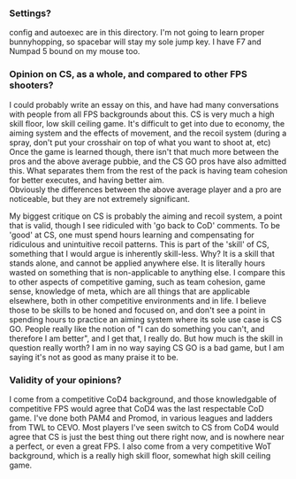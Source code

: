 ### Settings?

config and autoexec are in this directory.  I'm not going to learn proper bunnyhopping, so spacebar will stay my sole jump key.  I have F7 and Numpad 5 bound on my mouse too.

### Opinion on CS, as a whole, and compared to other FPS shooters?

I could probably write an essay on this, and have had many conversations with people from all FPS backgrounds about this.
CS is very much a high skill floor, low skill ceiling game.  It's difficult to get into due to economy, the aiming system and the effects of movement, and the recoil system (during a spray, don't put your crosshair on top of what you want to shoot at, etc)
Once the game is learned though, there isn't that much more between the pros and the above average pubbie, and the CS GO pros have also admitted this.  What separates them from the rest of the pack is having team cohesion for better executes, and having better aim.  
Obviously the differences between the above average player and a pro are noticeable, but they are not extremely significant.

My biggest critique on CS is probably the aiming and recoil system, a point that is valid, though I see ridiculed with 'go back to CoD' comments.  To be 'good' at CS, one must spend hours learning and compensating for ridiculous and unintuitive recoil patterns.  This is part of the 'skill' of CS, something that I would argue is inherently skill-less.  Why?  It is a skill that stands alone, and cannot be applied anywhere else.  It is literally hours wasted on something that is non-applicable to anything else.  I compare this to other aspects of competitive gaming, such as team cohesion, game sense, knowledge of meta, which are all things that are applicable elsewhere, both in other competitive environments and in life.  I believe those to be skills to be honed and focused on, and don't see a point in spending hours to practice an aiming system where its sole use case is CS GO.
People really like the notion of "I can do something you can't, and therefore I am better", and I get that, I really do.  But how much is the skill in question really worth?
I am in no way saying CS GO is a bad game, but I am saying it's not as good as many praise it to be.  

### Validity of your opinions?

I come from a competitive CoD4 background, and those knowledgable of competitive FPS would agree that CoD4 was the last respectable CoD game.
I've done both PAM4 and Promod, in various leagues and ladders from TWL to CEVO.  Most players I've seen switch to CS from CoD4 would agree that CS is just the best thing out there right now, and is nowhere near a perfect, or even a great FPS.
I also come from a very competitive WoT background, which is a really high skill floor, somewhat high skill ceiling game.

